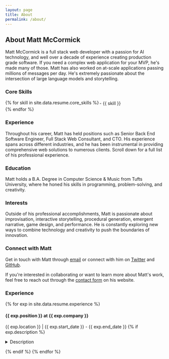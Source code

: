 ```yaml
---
layout: page
title: About
permalink: /about/
---
```


## About Matt McCormick

Matt McCormick is a full stack web developer with a passion for AI technology, and well over a decade of experience creating production grade software. If you need a complex web application for your MVP, he's made many of those. Matt has also worked on at-scale applications passing millions of messages per day. He's extremely passionate about the intersection of large language models and storytelling.

### Core Skills
<p>
  <div style="display: flex; flex-wrap: wrap;">
  {% for skill in site.data.resume.core_skills %}
    <div style="flex: 1 1 33%; padding: 2px;">
      - {{ skill }}
    </div>
  {% endfor %}
  </div>
</p>

### Experience

Throughout his career, Matt has held positions such as Senior Back End Software Engineer, Full Stack Web Consultant, and CTO. His experience spans across different industries, and he has been instrumental in providing comprehensive web solutions to numerous clients. Scroll down for a full list of his professional experience.

### Education

Matt holds a B.A. Degree in Computer Science & Music from Tufts University, where he honed his skills in programming, problem-solving, and creativity.

### Interests

Outside of his professional accomplishments, Matt is passionate about improvisation, interactive storytelling, procedural generation, emergent narrative, game design, and performance. He is constantly exploring new ways to combine technology and creativity to push the boundaries of innovation.

### Connect with Matt

Get in touch with Matt through [email](mailto:info@mattcmccormick.com) or connect with him on [Twitter](https://twitter.com/MattCMcCormick) and [GitHub](https://github.com/MMcCormick).

If you're interested in collaborating or want to learn more about Matt's work, feel free to reach out through the [contact form](/contact) on his website.

### Experience

{% for exp in site.data.resume.experience %}
#### {{ exp.position }} at {{ exp.company }}
{{ exp.location }} | {{ exp.start_date }} - {{ exp.end_date }}
{% if exp.description %}
<p>
  <details>
    <summary>Description</summary>
    <ul>
    {% for desc in exp.description %}
        <li>{{ desc }}</li>
    {% endfor %}
    </ul>
  </details>
</p>
{% endif %}
{% endfor %}